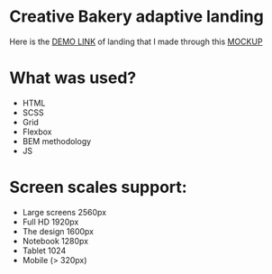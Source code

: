 # Creative Bakery adaptive landing
Here is the [DEMO LINK](https://bohdan-tron.github.io/Creative_Bakery_adaptive-landing/) of landing that I made through this [MOCKUP](https://www.figma.com/file/dY3izAm0Vspsmra4lQWQIP/Bakerlab_FE-students?node-id=11342%3A1117)

# What was used?
- HTML
- SCSS
- Grid
- Flexbox
- BEM methodology
- JS

# Screen scales support:

- Large screens 2560px
- Full HD 1920px
- The design 1600px
- Notebook 1280px
- Tablet 1024
- Mobile (> 320px)
